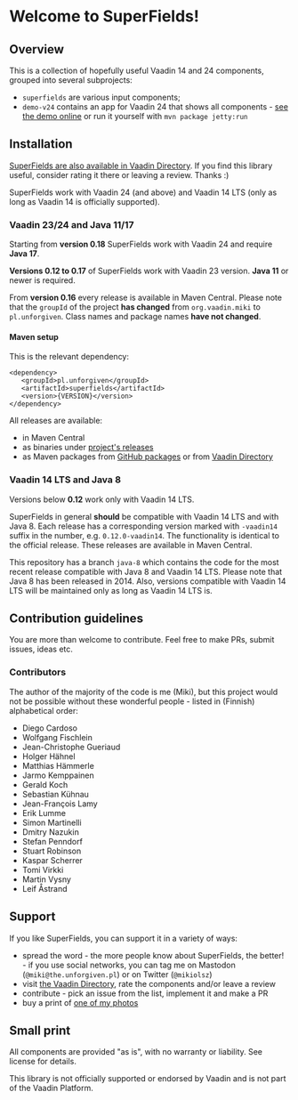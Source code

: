 # Welcome to SuperFields!

## Overview

This is a collection of hopefully useful Vaadin 14 and 24 components, grouped into several subprojects:
* `superfields` are various input components;
* `demo-v24` contains an app for Vaadin 24 that shows all components - [see the demo online](https://demo.unforgiven.pl/superfields/) or run it yourself with `mvn package jetty:run`

## Installation

[SuperFields are also available in Vaadin Directory](https://vaadin.com/directory/component/superfields). If you find this library useful, consider rating it there or leaving a review. Thanks :)

SuperFields work with Vaadin 24 (and above) and Vaadin 14 LTS (only as long as Vaadin 14 is officially supported).

### Vaadin 23/24 and Java 11/17

Starting from **version 0.18** SuperFields work with Vaadin 24 and require **Java 17**.

**Versions 0.12 to 0.17** of SuperFields work with Vaadin 23 version. **Java 11** or newer is required.

From **version 0.16** every release is available in Maven Central. Please note that the `groupId` of the project **has changed** from `org.vaadin.miki` to `pl.unforgiven`. Class names and package names **have not changed**.

#### Maven setup

This is the relevant dependency:
```
<dependency>
   <groupId>pl.unforgiven</groupId>
   <artifactId>superfields</artifactId>
   <version>{VERSION}</version>
</dependency>
```

All releases are available:
* in Maven Central
* as binaries under [project's releases](https://github.com/vaadin-miki/super-fields/releases)
* as Maven packages from [GitHub packages](https://github.com/vaadin-miki/super-fields/packages/177670) or from [Vaadin Directory](https://vaadin.com/directory/component/superfields)

### Vaadin 14 LTS and Java 8

Versions below **0.12** work only with Vaadin 14 LTS.

SuperFields in general **should** be compatible with Vaadin 14 LTS and with Java 8. Each release has a corresponding version marked with `-vaadin14` suffix in the number, e.g. `0.12.0-vaadin14`. The functionality is identical to the official release. These releases are available in Maven Central.

This repository has a branch `java-8` which contains the code for the most recent release compatible with Java 8 and Vaadin 14 LTS. Please note that Java 8 has been released in 2014. Also, versions compatible with Vaadin 14 LTS will be maintained only as long as Vaadin 14 LTS is.

## Contribution guidelines

You are more than welcome to contribute. Feel free to make PRs, submit issues, ideas etc.

### Contributors

The author of the majority of the code is me (Miki), but this project would not be possible without these wonderful people - listed in (Finnish) alphabetical order:

* Diego Cardoso
* Wolfgang Fischlein
* Jean-Christophe Gueriaud
* Holger Hähnel
* Matthias Hämmerle
* Jarmo Kemppainen
* Gerald Koch
* Sebastian Kühnau
* Jean-François Lamy
* Erik Lumme
* Simon Martinelli
* Dmitry Nazukin
* Stefan Penndorf
* Stuart Robinson
* Kaspar Scherrer
* Tomi Virkki
* Martin Vysny
* Leif Åstrand

## Support

If you like SuperFields, you can support it in a variety of ways:
* spread the word - the more people know about SuperFields, the better! - if you use social networks, you can tag me on Mastodon (`@miki@the.unforgiven.pl`) or on Twitter (`@mikiolsz`)
* visit [the Vaadin Directory](https://vaadin.com/directory/component/superfields), rate the components and/or leave a review
* contribute - pick an issue from the list, implement it and make a PR
* buy a print of [one of my photos](https://www.uneven-eyes.info/page/photos-for-you)

## Small print

All components are provided "as is", with no warranty or liability. See license for details.

This library is not officially supported or endorsed by Vaadin and is not part of the Vaadin Platform.
